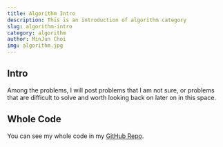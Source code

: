 ```yaml
---
title: Algorithm Intro
description: This is an introduction of algorithm category
slug: algorithm-intro
category: algorithm
author: MinJun Choi
img: algorithm.jpg
---
```


## Intro
Among the problems, I will post problems that I am not sure, or problems that are difficult to solve and worth looking back on later on in this space.

## Whole Code
You can see my whole code in my [GitHub Repo](https://github.com/minjun0430/CodeRace).